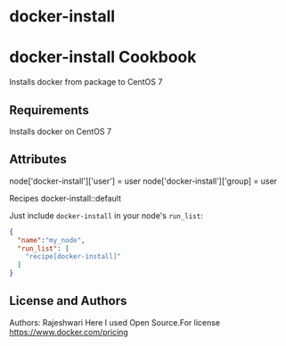 # docker-install

docker-install Cookbook
=======================
Installs docker from package to CentOS 7      

Requirements
------------
Installs docker on CentOS 7      

Attributes
----------

node['docker-install']['user'] = user
node['docker-install']['group] = user

Recipes
docker-install::default
 
Just include `docker-install` in your node's `run_list`:

```json
{
  "name":"my_node",
  "run_list": [
    "recipe[docker-install]"
  ]
}
```

License and Authors
-------------------
Authors: Rajeshwari
Here I used Open Source.For license https://www.docker.com/pricing
